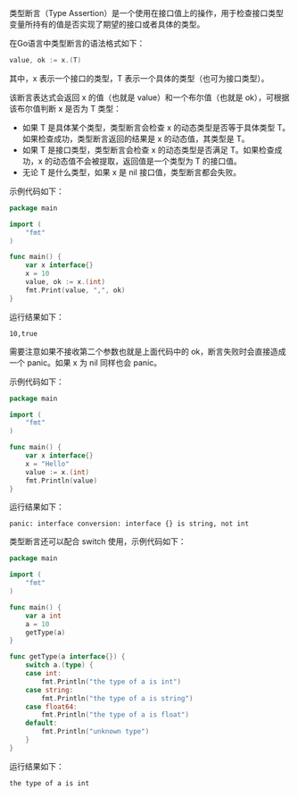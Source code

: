 类型断言（Type Assertion）是一个使用在接口值上的操作，用于检查接口类型变量所持有的值是否实现了期望的接口或者具体的类型。

在Go语言中类型断言的语法格式如下：

```go
value, ok := x.(T)
```

其中，x 表示一个接口的类型，T 表示一个具体的类型（也可为接口类型）。

该断言表达式会返回 x 的值（也就是 value）和一个布尔值（也就是 ok），可根据该布尔值判断 x 是否为 T 类型：

- 如果 T 是具体某个类型，类型断言会检查 x 的动态类型是否等于具体类型 T。如果检查成功，类型断言返回的结果是 x 的动态值，其类型是 T。
- 如果 T 是接口类型，类型断言会检查 x 的动态类型是否满足 T。如果检查成功，x 的动态值不会被提取，返回值是一个类型为 T 的接口值。
- 无论 T 是什么类型，如果 x 是 nil 接口值，类型断言都会失败。

示例代码如下：

```go
package main

import (
    "fmt"
)

func main() {
    var x interface{}
    x = 10
    value, ok := x.(int)
    fmt.Print(value, ",", ok)
}
```

运行结果如下：

```
10,true
```

需要注意如果不接收第二个参数也就是上面代码中的 ok，断言失败时会直接造成一个 panic。如果 x 为 nil 同样也会 panic。

示例代码如下：

```go
package main

import (
    "fmt"
)

func main() {
    var x interface{}
    x = "Hello"
    value := x.(int)
    fmt.Println(value)
}
```

运行结果如下：

```
panic: interface conversion: interface {} is string, not int
```

类型断言还可以配合 switch 使用，示例代码如下：

```go
package main

import (
    "fmt"
)

func main() {
    var a int
    a = 10
    getType(a)
}

func getType(a interface{}) {
    switch a.(type) {
    case int:
        fmt.Println("the type of a is int")
    case string:
        fmt.Println("the type of a is string")
    case float64:
        fmt.Println("the type of a is float")
    default:
        fmt.Println("unknown type")
    }
}
```

运行结果如下：

```
the type of a is int
```